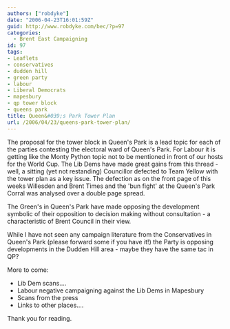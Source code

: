 ```yaml
---
authors: ["robdyke"]
date: "2006-04-23T16:01:59Z"
guid: http://www.robdyke.com/bec/?p=97
categories:
  - Brent East Campaigning
id: 97
tags:
- Leaflets
- conservatives
- dudden hill
- green party
- labour
- Liberal Democrats
- mapesbury
- qp tower block
- queens park
title: Queen&#039;s Park Tower Plan
url: /2006/04/23/queens-park-tower-plan/
---
```

The proposal for the tower block in Queen's Park is a lead topic for each of the parties contesting the electoral ward of Queen's Park. For Labour it is getting like the Monty Python topic not to be mentioned in front of our hosts for the World Cup. The Lib Dems have made great gains from this thread - well, a sitting (yet not restanding) Councillor defected to Team Yellow with the tower plan as a key issue. The defection as on the front page of this weeks Willesden and Brent Times and the 'bun fight' at the Queen's Park Corral was analysed over a double page spread.

The Green's in Queen's Park have made opposing the development symbolic of their opposition to decision making without consultation - a characteristic of Brent Council in their view.

While I have not seen any campaign literature from the Conservatives in Queen's Park (please forward some if you have it!) the Party is opposing developments in the Dudden Hill area - maybe they have the same tac in QP?

More to come:

  * Lib Dem scans....
  * Labour negative campaigning against the Lib Dems in Mapesbury
  * Scans from the press
  * Links to other places....

Thank you for reading.